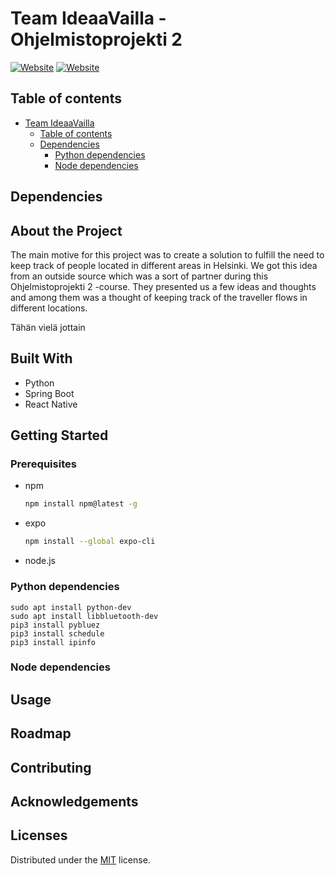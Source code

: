 # Team IdeaaVailla - Ohjelmistoprojekti 2
[![Website](https://img.shields.io/badge/-spring-brightgreen)](https://spring.io/)
[![Website](https://img.shields.io/badge/-bluetooth-blue)](https://www.bluetooth.com/)

## Table of contents

- [Team IdeaaVailla](#team-ideaavailla)
  - [Table of contents](#table-of-contents)
  - [Dependencies](#dependencies)
  	- [Python dependencies](#python-dependencies)
  	- [Node dependencies](#node-dependencies)

## Dependencies

## About the Project

The main motive for this project was to create a solution to fulfill the need to keep track of people located in different areas in Helsinki. We got this idea from an outside source which was a sort of partner during this Ohjelmistoprojekti 2 -course. They presented us a few ideas and thoughts and among them was a thought of keeping track of the traveller flows in different locations.

Tähän vielä jottain


## Built With

- Python
- Spring Boot
- React Native

## Getting Started
  

### Prerequisites


* npm 
  ```sh
  npm install npm@latest -g
  ```
* expo
  ```sh
  npm install --global expo-cli
  ```
* node.js


### Python dependencies

    sudo apt install python-dev
    sudo apt install libbluetooth-dev
    pip3 install pybluez
    pip3 install schedule
    pip3 install ipinfo
    

### Node dependencies

## Usage

## Roadmap

## Contributing

## Acknowledgements

## Licenses

Distributed under the [MIT](https://choosealicense.com/licenses/mit/) license.
